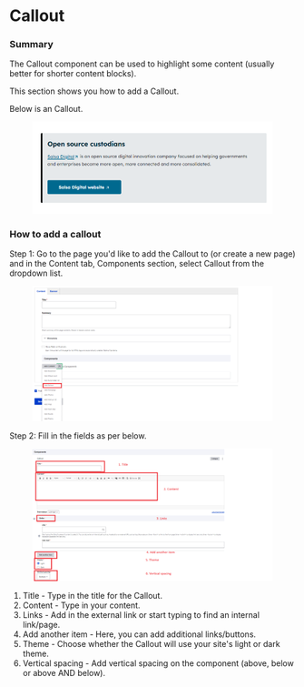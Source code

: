 # Callout

### Summary&#x20;

The Callout component can be used to highlight some content (usually better for shorter content blocks).&#x20;

This section shows you how to add a Callout.&#x20;

Below is an Callout.

<figure><img src="../../.gitbook/assets/image (99) (1).png" alt=""><figcaption></figcaption></figure>

### How to add a callout

Step 1: Go to the page you'd like to add the Callout to (or create a new page) and in the Content tab, Components section, select Callout from the dropdown list.&#x20;

<figure><img src="../../.gitbook/assets/image (42).png" alt=""><figcaption></figcaption></figure>

Step 2: Fill in the fields as per below.

<figure><img src="../../.gitbook/assets/image (24).png" alt=""><figcaption></figcaption></figure>

1. Title - Type in the title for the Callout.
2. Content - Type in your content.
3. Links - Add in the external link or start typing to find an internal link/page.&#x20;
4. Add another item - Here, you can add additional links/buttons.
5. Theme - Choose whether the Callout will use your site's light or dark theme.
6. Vertical spacing - Add vertical spacing on the component (above, below or above AND below).
